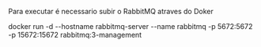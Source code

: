 Para executar é necessario subir o RabbitMQ atraves do Doker

docker run -d --hostname rabbitmq-server --name rabbitmq -p 5672:5672 -p 15672:15672 rabbitmq:3-management
